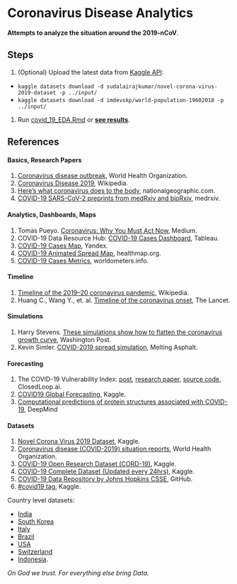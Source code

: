 # Coronavirus Disease Analytics

**Attempts to analyze the situation around the 2019-nCoV**.


## Steps

1. (Optional) Upload the latest data from [Kaggle API](https://www.kaggle.com/docs/api): 

  - `kaggle datasets download -d sudalairajkumar/novel-corona-virus-2019-dataset -p ../input/`
  - `kaggle datasets download -d imdevskp/world-population-19602018 -p ../input/`

1. Run [covid_19_EDA.Rmd](src/covid-19-eda.Rmd) or [**see results**](src/covid-19-eda.md).


## References

#### Basics, Research Papers

1. [Coronavirus disease outbreak](https://www.who.int/emergencies/diseases/novel-coronavirus-2019/), World Health Organization.
1. [Coronavirus Disease 2019](https://en.wikipedia.org/wiki/Coronavirus_disease_2019), Wikipedia.
1. [Here’s what coronavirus does to the body](https://www.nationalgeographic.com/science/2020/02/here-is-what-coronavirus-does-to-the-body/), nationalgeographic.com.
1. [COVID-19 SARS-CoV-2 preprints from medRxiv and bioRxiv](https://connect.medrxiv.org/relate/content/181), medrxiv.


#### Analytics, Dashboards, Maps

1. Tomas Pueyo. [Coronavirus: Why You Must Act Now](https://medium.com/@tomaspueyo/coronavirus-act-today-or-people-will-die-f4d3d9cd99ca), Medium.
1. COVID-19 Data Resource Hub: [COVID-19 Cases Dashboard](https://public.tableau.com/profile/covid.19.data.resource.hub#!/vizhome/COVID-19Cases_15840488375320/COVID-19Cases), Tableau.
1. [COVID-19 Cases Map](https://yandex.ru/web-maps/covid19), Yandex.
1. [COVID-19 Animated Spread Map](https://www.healthmap.org/covid-19/), healthmap.org.
1. [COVID-19 Cases Metrics](https://www.worldometers.info/coronavirus/), worldometers.info.


#### Timeline

1. [Timeline of the 2019–20 coronavirus pandemic](https://en.wikipedia.org/wiki/Timeline_of_the_2019%E2%80%9320_coronavirus_pandemic), Wikipedia.
2. Huang C., Wang Y., et. al. [Timeline of the coronavirus onset](https://els-jbs-prod-cdn.literatumonline.com/pb/assets/raw/Lancet/infographics/coronavirus/Coronavirus_MedianTimeline_Infographic-1584612208650.jpg), The Lancet.


#### Simulations

1. Harry Stevens. [These simulations show how to flatten the coronavirus growth curve](https://www.washingtonpost.com/graphics/2020/world/corona-simulator/), Washington Post.
1. Kevin Simler. [COVID-2019 spread simulation](https://www.meltingasphalt.com/interactive/outbreak/), Melting Asphalt.


#### Forecasting

1. The COVID-19 Vulnerability Index: [post](https://closedloop.ai/open-source-data-science-to-fight-covid-19-corona-virus/), [research paper](https://arxiv.org/abs/2003.07347), [source code](https://github.com/closedloop-ai/cv19index), ClosedLoop.ai.
1. [COVID19 Global Forecasting](https://www.kaggle.com/c/covid19-global-forecasting-week-1/data), Kaggle. 
1. [Computational predictions of protein structures associated with COVID-19](https://deepmind.com/research/open-source/computational-predictions-of-protein-structures-associated-with-COVID-19), DeepMind


#### Datasets

1. [Novel Corona Virus 2019 Dataset](https://www.kaggle.com/sudalairajkumar/novel-corona-virus-2019-dataset), Kaggle.
1. [Coronavirus disease (COVID-2019) situation reports](https://www.who.int/emergencies/diseases/novel-coronavirus-2019/situation-reports), World Health Organization.
1. [COVID-19 Open Research Dataset (CORD-19)](https://www.kaggle.com/allen-institute-for-ai/CORD-19-research-challenge), Kaggle.
1. [COVID-19 Complete Dataset (Updated every 24hrs)](https://www.kaggle.com/imdevskp/corona-virus-report), Kaggle.
1. [COVID-19 Data Repository by Johns Hopkins CSSE](https://github.com/CSSEGISandData/COVID-19), GitHub.
1. [#covid19 tag](https://www.kaggle.com/tags/covid19), Kaggle.

Country level datasets:

* [India](https://www.kaggle.com/sudalairajkumar/covid19-in-india)
* [South Korea](https://www.kaggle.com/kimjihoo/coronavirusdataset)
* [Italy](https://www.kaggle.com/sudalairajkumar/covid19-in-italy)
* [Brazil](https://www.kaggle.com/unanimad/corona-virus-brazil)
* [USA](https://www.kaggle.com/sudalairajkumar/covid19-in-usa)
* [Switzerland](https://www.kaggle.com/daenuprobst/covid19-cases-switzerland)
* [Indonesia](https://www.kaggle.com/ardisragen/indonesia-coronavirus-cases).


*On God we trust. For everything else bring Data.*
